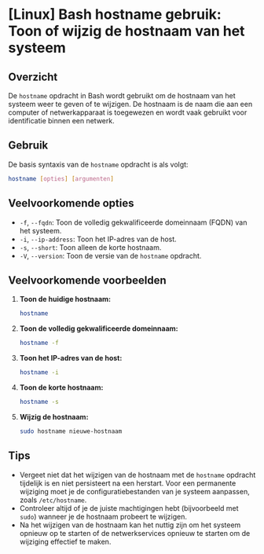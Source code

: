 # [Linux] Bash hostname gebruik: Toon of wijzig de hostnaam van het systeem

## Overzicht
De `hostname` opdracht in Bash wordt gebruikt om de hostnaam van het systeem weer te geven of te wijzigen. De hostnaam is de naam die aan een computer of netwerkapparaat is toegewezen en wordt vaak gebruikt voor identificatie binnen een netwerk.

## Gebruik
De basis syntaxis van de `hostname` opdracht is als volgt:

```bash
hostname [opties] [argumenten]
```

## Veelvoorkomende opties
- `-f`, `--fqdn`: Toon de volledig gekwalificeerde domeinnaam (FQDN) van het systeem.
- `-i`, `--ip-address`: Toon het IP-adres van de host.
- `-s`, `--short`: Toon alleen de korte hostnaam.
- `-V`, `--version`: Toon de versie van de `hostname` opdracht.

## Veelvoorkomende voorbeelden

1. **Toon de huidige hostnaam:**
   ```bash
   hostname
   ```

2. **Toon de volledig gekwalificeerde domeinnaam:**
   ```bash
   hostname -f
   ```

3. **Toon het IP-adres van de host:**
   ```bash
   hostname -i
   ```

4. **Toon de korte hostnaam:**
   ```bash
   hostname -s
   ```

5. **Wijzig de hostnaam:**
   ```bash
   sudo hostname nieuwe-hostnaam
   ```

## Tips
- Vergeet niet dat het wijzigen van de hostnaam met de `hostname` opdracht tijdelijk is en niet persisteert na een herstart. Voor een permanente wijziging moet je de configuratiebestanden van je systeem aanpassen, zoals `/etc/hostname`.
- Controleer altijd of je de juiste machtigingen hebt (bijvoorbeeld met `sudo`) wanneer je de hostnaam probeert te wijzigen.
- Na het wijzigen van de hostnaam kan het nuttig zijn om het systeem opnieuw op te starten of de netwerkservices opnieuw te starten om de wijziging effectief te maken.